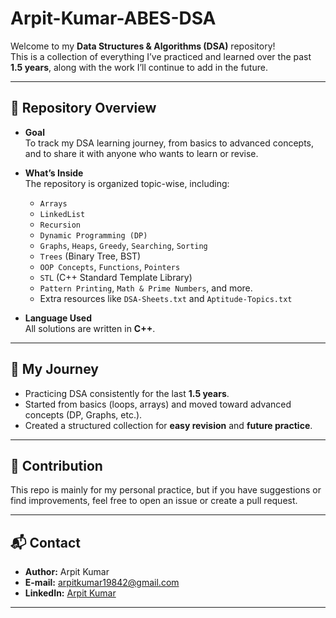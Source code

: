 # Arpit-Kumar-ABES-DSA

Welcome to my **Data Structures & Algorithms (DSA)** repository!  
This is a collection of everything I’ve practiced and learned over the past **1.5 years**, along with the work I’ll continue to add in the future.  

---

## 📌 Repository Overview

- **Goal**  
  To track my DSA learning journey, from basics to advanced concepts, and to share it with anyone who wants to learn or revise.

- **What’s Inside**  
  The repository is organized topic-wise, including:
  - `Arrays`
  - `LinkedList`
  - `Recursion`
  - `Dynamic Programming (DP)`
  - `Graphs`, `Heaps`, `Greedy`, `Searching`, `Sorting`
  - `Trees` (Binary Tree, BST)
  - `OOP Concepts`, `Functions`, `Pointers`
  - `STL` (C++ Standard Template Library)
  - `Pattern Printing`, `Math & Prime Numbers`, and more.
  - Extra resources like `DSA-Sheets.txt` and `Aptitude-Topics.txt`

- **Language Used**  
  All solutions are written in **C++**.

---

## 🌱 My Journey

- Practicing DSA consistently for the last **1.5 years**.  
- Started from basics (loops, arrays) and moved toward advanced concepts (DP, Graphs, etc.).  
- Created a structured collection for **easy revision** and **future practice**.  

---

## 🤝 Contribution

This repo is mainly for my personal practice, but if you have suggestions or find improvements, feel free to open an issue or create a pull request.  

---

## 📬 Contact
- **Author:** Arpit Kumar  
- **E-mail:** [arpitkumar19842@gmail.com](mailto:arpitkumar19842@gmail.com)  
- **LinkedIn:** [Arpit Kumar](https://www.linkedin.com/in/arpit-kumar-569361296/)  

---



